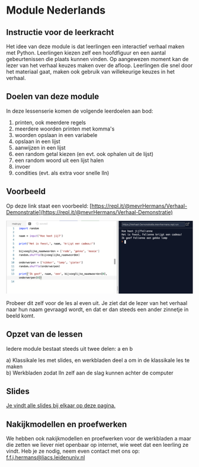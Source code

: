 # Module Nederlands

## Instructie voor de leerkracht

Het idee van deze module is dat leerlingen een interactief verhaal maken met Python. Leerlingen kiezen zelf een hoofdfiguur en een aantal gebeurtenissen die plaats kunnen vinden. Op aangewezen moment kan de lezer van het verhaal keuzes maken over de afloop. Leerlingen die snel door het materiaal gaat, maken ook gebruik van willekeurige keuzes in het verhaal.

## Doelen van deze module

In deze lessenserie komen de volgende leerdoelen aan bod:

1. printen, ook meerdere regels 
2. meerdere woorden printen met komma's
3. woorden opslaan in een variabele
4. opslaan in een lijst
5. aanwijzen in een lijst
6. een random getal kiezen \(en evt. ook ophalen uit de lijst\)
7. een random woord uit een lijst halen
8. invoer 
9. condities \(evt. als extra voor snelle lln\) 

## Voorbeeld

Op deze link staat een voorbeeld: [https://repl.it/@mevrHermans/Verhaal-Demonstratie](https://repl.it/@mevrHermans/Verhaal-Demonstratie)

![Voorbeeldcode \(links\) en de uitvoer van deze code \(rechts\)](../.gitbook/assets/screen-shot-2019-12-01-at-2.23.57-pm.png)

Probeer dit zelf voor de les al even uit. Je ziet dat de lezer van het verhaal naar hun naam gevraagd wordt, en dat er dan steeds een ander zinnetje in beeld komt.

## Opzet van de lessen

Iedere module bestaat steeds uit twee delen: a en b

a\) Klassikale les met slides, en werkbladen deel a om in de klassikale les te maken   
b\) Werkbladen zodat lln zelf aan de slag kunnen achter de computer

## Slides

[Je vindt alle slides bij elkaar op deze pagina.](https://slides.com/felienne/decks/pidk-m1)

## Nakijkmodellen en proefwerken

We hebben ook nakijkmodellen en proefwerken voor de werkbladen a maar die zetten we liever niet openbaar op internet, wie weet dat een leerling ze vindt. Heb je ze nodig, neem even contact met ons op: f.f.j.hermans@liacs.leidenuniv.nl



